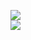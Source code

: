 [![](https://img.shields.io/badge/Made%20With-Github%20Spray-lightgrey.svg?style=for-the-badge&logo=github)](https://github.com/Annihil/github-spray#5731)  
[![](https://i.imgur.com/2DrTn0Z.gif)](https://github.com/Annihil/github-spray)